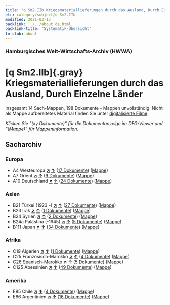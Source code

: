 ```yaml
---
title: "q Sm2.IIb Kriegsmateriallieferungen durch das Ausland, Durch Einzelne Länder"
etr: category/subject/q Sm2.IIb
modified: 2021-03-13
backlink: ../../about.de.html
backlink-title: "Systematik-Übersicht"
fn-stub: about
---
```


### Hamburgisches Welt-Wirtschafts-Archiv (HWWA)
# [q Sm2.IIb]{.gray}&#8201; Kriegsmateriallieferungen durch das Ausland, Durch Einzelne Länder&#160; 




Insgesamt 14 Sach-Mappen, 198 Dokumente - Mappen unvollständig.
Nicht als Mappe aufbereitetes Material finden Sie unter [digitalisierte Filme](/film/h1_sh).

_Klicken Sie "(xy Dokumente)" für die Dokumentanzeige im DFG-Viewer und "(Mappe)" für Mappeninformation._

## Sacharchiv




### Europa

- A4 Westeuropa [**&nearr;**](../../../geo/i/140897/about.de.html "Westeuropa (alle Mappen)") [**&uarr;**](../../../geo/about.de.html#A4 "Ländersystematik") (<a href="https://pm20.zbw.eu/dfgview/sh/140897,145944" title="über: Westeuropa : Kriegsmateriallieferungen durch das Ausland, Durch Einzelne Länder" target="_blank">17 Dokumente</a>) ([Mappe](../../../../folder/sh/1408xx/140897/1459xx/145944/about.de.html))
- A7 Orient [**&nearr;**](../../../geo/i/140902/about.de.html "Orient (alle Mappen)") [**&uarr;**](../../../geo/about.de.html#A7 "Ländersystematik") (<a href="https://pm20.zbw.eu/dfgview/sh/140902,145944" title="über: Orient : Kriegsmateriallieferungen durch das Ausland, Durch Einzelne Länder" target="_blank">9 Dokumente</a>) ([Mappe](../../../../folder/sh/1409xx/140902/1459xx/145944/about.de.html))
- A10 Deutschland [**&nearr;**](../../../geo/i/126128/about.de.html "Deutschland (alle Mappen)") [**&uarr;**](../../../geo/about.de.html#A10 "Ländersystematik") (<a href="https://pm20.zbw.eu/dfgview/sh/126128,145944" title="über: Deutschland : Kriegsmateriallieferungen durch das Ausland, Durch Einzelne Länder" target="_blank">24 Dokumente</a>) ([Mappe](../../../../folder/sh/1261xx/126128/1459xx/145944/about.de.html))

### Asien

- B21 Türkei (1923 -) [**&nearr;**](../../../geo/i/141111/about.de.html "Türkei (1923 -) (alle Mappen)") [**&uarr;**](../../../geo/about.de.html#B21 "Ländersystematik") (<a href="https://pm20.zbw.eu/dfgview/sh/141111,145944" title="über: Türkei (1923 -) : Kriegsmateriallieferungen durch das Ausland, Durch Einzelne Länder" target="_blank">27 Dokumente</a>) ([Mappe](../../../../folder/sh/1411xx/141111/1459xx/145944/about.de.html))
- B23 Irak [**&nearr;**](../../../geo/i/141113/about.de.html "Irak (alle Mappen)") [**&uarr;**](../../../geo/about.de.html#B23 "Ländersystematik") (<a href="https://pm20.zbw.eu/dfgview/sh/141113,145944" title="über: Irak : Kriegsmateriallieferungen durch das Ausland, Durch Einzelne Länder" target="_blank">1 Dokumente</a>) ([Mappe](../../../../folder/sh/1411xx/141113/1459xx/145944/about.de.html))
- B24 Syrien [**&nearr;**](../../../geo/i/141114/about.de.html "Syrien (alle Mappen)") [**&uarr;**](../../../geo/about.de.html#B24 "Ländersystematik") (<a href="https://pm20.zbw.eu/dfgview/sh/141114,145944" title="über: Syrien : Kriegsmateriallieferungen durch das Ausland, Durch Einzelne Länder" target="_blank">2 Dokumente</a>) ([Mappe](../../../../folder/sh/1411xx/141114/1459xx/145944/about.de.html))
- B24a Palästina (-1945) [**&nearr;**](../../../geo/i/141115/about.de.html "Palästina (-1945) (alle Mappen)") [**&uarr;**](../../../geo/about.de.html#B24a "Ländersystematik") (<a href="https://pm20.zbw.eu/dfgview/sh/141115,145944" title="über: Palästina (-1945) : Kriegsmateriallieferungen durch das Ausland, Durch Einzelne Länder" target="_blank">5 Dokumente</a>) ([Mappe](../../../../folder/sh/1411xx/141115/1459xx/145944/about.de.html))
- B111 Japan [**&nearr;**](../../../geo/i/141272/about.de.html "Japan (alle Mappen)") [**&uarr;**](../../../geo/about.de.html#B111 "Ländersystematik") (<a href="https://pm20.zbw.eu/dfgview/sh/141272,145944" title="über: Japan : Kriegsmateriallieferungen durch das Ausland, Durch Einzelne Länder" target="_blank">34 Dokumente</a>) ([Mappe](../../../../folder/sh/1412xx/141272/1459xx/145944/about.de.html))

### Afrika

- C19 Algerien [**&nearr;**](../../../geo/i/141354/about.de.html "Algerien (alle Mappen)") [**&uarr;**](../../../geo/about.de.html#C19 "Ländersystematik") (<a href="https://pm20.zbw.eu/dfgview/sh/141354,145944" title="über: Algerien : Kriegsmateriallieferungen durch das Ausland, Durch Einzelne Länder" target="_blank">1 Dokumente</a>) ([Mappe](../../../../folder/sh/1413xx/141354/1459xx/145944/about.de.html))
- C25 Französisch-Marokko [**&nearr;**](../../../geo/i/141358/about.de.html "Französisch-Marokko (alle Mappen)") [**&uarr;**](../../../geo/about.de.html#C25 "Ländersystematik") (<a href="https://pm20.zbw.eu/dfgview/sh/141358,145944" title="über: Französisch-Marokko : Kriegsmateriallieferungen durch das Ausland, Durch Einzelne Länder" target="_blank">4 Dokumente</a>) ([Mappe](../../../../folder/sh/1413xx/141358/1459xx/145944/about.de.html))
- C26 Spanisch-Marokko [**&nearr;**](../../../geo/i/141359/about.de.html "Spanisch-Marokko (alle Mappen)") [**&uarr;**](../../../geo/about.de.html#C26 "Ländersystematik") (<a href="https://pm20.zbw.eu/dfgview/sh/141359,145944" title="über: Spanisch-Marokko : Kriegsmateriallieferungen durch das Ausland, Durch Einzelne Länder" target="_blank">5 Dokumente</a>) ([Mappe](../../../../folder/sh/1413xx/141359/1459xx/145944/about.de.html))
- C125 Abessinien [**&nearr;**](../../../geo/i/141482/about.de.html "Abessinien (alle Mappen)") [**&uarr;**](../../../geo/about.de.html#C125 "Ländersystematik") (<a href="https://pm20.zbw.eu/dfgview/sh/141482,145944" title="über: Abessinien : Kriegsmateriallieferungen durch das Ausland, Durch Einzelne Länder" target="_blank">49 Dokumente</a>) ([Mappe](../../../../folder/sh/1414xx/141482/1459xx/145944/about.de.html))

### Amerika

- E85 Chile [**&nearr;**](../../../geo/i/141691/about.de.html "Chile (alle Mappen)") [**&uarr;**](../../../geo/about.de.html#E85 "Ländersystematik") (<a href="https://pm20.zbw.eu/dfgview/sh/141691,145944" title="über: Chile : Kriegsmateriallieferungen durch das Ausland, Durch Einzelne Länder" target="_blank">4 Dokumente</a>) ([Mappe](../../../../folder/sh/1416xx/141691/1459xx/145944/about.de.html))
- E86 Argentinien [**&nearr;**](../../../geo/i/141692/about.de.html "Argentinien (alle Mappen)") [**&uarr;**](../../../geo/about.de.html#E86 "Ländersystematik") (<a href="https://pm20.zbw.eu/dfgview/sh/141692,145944" title="über: Argentinien : Kriegsmateriallieferungen durch das Ausland, Durch Einzelne Länder" target="_blank">16 Dokumente</a>) ([Mappe](../../../../folder/sh/1416xx/141692/1459xx/145944/about.de.html))


